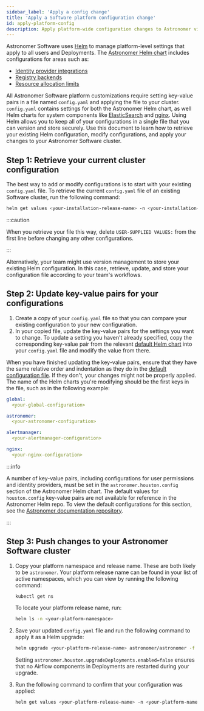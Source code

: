 ```yaml
---
sidebar_label: 'Apply a config change'
title: 'Apply a Software platform configuration change'
id: apply-platform-config
description: Apply platform-wide configuration changes to Astronomer via Helm.
---
```


Astronomer Software uses [Helm](https://helm.sh/) to manage platform-level settings that apply to all users and Deployments. The [Astronomer Helm chart](https://github.com/astronomer/astronomer/blob/master/values.yaml) includes configurations for areas such as:

- [Identity provider integrations](integrate-auth-system.md)
- [Registry backends](registry-backend.md)
- [Resource allocation limits](configure-platform-resources.md)

All Astronomer Software platform customizations require setting key-value pairs in a file named `config.yaml` and applying the file to your cluster. `config.yaml` contains settings for both the Astronomer Helm chart, as well Helm charts for system components like [ElasticSearch](https://github.com/astronomer/astronomer/blob/master/charts/elasticsearch/values.yaml) and [nginx](https://github.com/astronomer/astronomer/blob/master/charts/nginx/values.yaml). Using Helm allows you to keep all of your configurations in a single file that you can version and store securely. Use this document to learn how to retrieve your existing Helm configuration, modify configurations, and apply your changes to your Astronomer Software cluster.

## Step 1: Retrieve your current cluster configuration

The best way to add or modify configurations is to start with your existing `config.yaml` file. To retrieve the current `config.yaml` file of an existing Software cluster, run the following command:

```sh
helm get values <your-installation-release-name> -n <your-installation-namespace> > config.yaml
```

:::caution

When you retrieve your file this way, delete `USER-SUPPLIED VALUES:` from the first line before changing any other configurations.

:::

Alternatively, your team might use version management to store your existing Helm configuration. In this case, retrieve, update, and store your configuration file according to your team's workflows.

## Step 2: Update key-value pairs for your configurations

<!--- Version-specific -->

1. Create a copy of your `config.yaml` file so that you can compare your existing configuration to your new configuration. 
2. In your copied file, update the key-value pairs for the settings you want to change. To update a setting you haven't already specified, copy the corresponding key-value pair from the relevant [default Helm chart](https://github.com/astronomer/astronomer/tree/master/charts) into your `config.yaml` file and modify the value from there.

When you have finished updating the key-value pairs, ensure that they have the same relative order and indentation as they do in the [default configuration file](https://github.com/astronomer/astronomer/blob/master/values.yaml). If they don't, your changes might not be properly applied. The name of the Helm charts you're modifying should be the first keys in the file, such as in the following example:
 
```yaml
global:
  <your-global-configuration>

astronomer:
  <your-astronomer-configuration>

alertmanager:
  <your-alertmanager-configuration>

nginx:
  <your-nginx-configuration>
```

:::info 

A number of key-value pairs, including configurations for user permissions and identity providers, must be set in the `astronomer.houston.config` section of the Astronomer Helm chart. The default values for `houston.config` key-value pairs are not available for reference in the Astronomer Helm repo. To view the default configurations for this section, see the [Astronomer documentation repository](https://github.com/astronomer/docs/blob/main/software_configs/0.33/default.yaml).

:::

## Step 3: Push changes to your Astronomer Software cluster

1. Copy your platform namespace and release name. These are both likely to be `astronomer`. Your platform release name can be found in your list of active namespaces, which you can view by running the following command:

    ```zsh
    kubectl get ns
    ```

    To locate your platform release name, run:

    ```zsh
    helm ls -n <your-platform-namespace>
    ```

2. Save your updated `config.yaml` file and run the following command to apply it as a Helm upgrade:

    ```zsh
    helm upgrade <your-platform-release-name> astronomer/astronomer -f <your-updated-config-yaml-file> -n <your-platform-namespace> --set astronomer.houston.upgradeDeployments.enabled=false
    ```

    Setting `astronomer.houston.upgradeDeployments.enabled=false` ensures that no Airflow components in Deployments are restarted during your upgrade.

3. Run the following command to confirm that your configuration was applied:

    ```zsh
    helm get values <your-platform-release-name> -n <your-platform-namespace>
    ```

